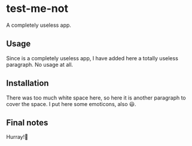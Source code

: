 # test-me-not

A completely useless app.

## Usage

Since is a completely useless app, I have added here a totally useless paragraph.
No usage at all.

## Installation

There was too much white space here, so here it is another paragraph to cover the space.
I put here some emoticons, also :smiley:.


## Final notes

Hurray!:tada:

